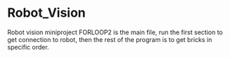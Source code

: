 # Robot_Vision
Robot vision miniproject
FORLOOP2 is the main file, run the first section to get connection to robot, then the rest of the program is to get bricks in specific order.

